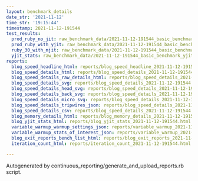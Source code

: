 ```yaml
---
layout: benchmark_details
date_str: '2021-11-12'
time_str: '19:15:44'
timestamp: 2021-11-12-191544
test_results:
  prod_ruby_no_jit: raw_benchmark_data/2021-11-12-191544_basic_benchmark_prod_ruby_no_jit.json
  prod_ruby_with_yjit: raw_benchmark_data/2021-11-12-191544_basic_benchmark_prod_ruby_with_yjit.json
  ruby_30_with_mjit: raw_benchmark_data/2021-11-12-191544_basic_benchmark_ruby_30_with_mjit.json
  yjit_stats: raw_benchmark_data/2021-11-12-191544_basic_benchmark_yjit_stats.json
reports:
  blog_speed_headline_html: reports/blog_speed_headline_2021-11-12-191544.html
  blog_speed_details_html: reports/blog_speed_details_2021-11-12-191544.html
  blog_speed_details_raw_details_html: reports/blog_speed_details_2021-11-12-191544.raw_details.html
  blog_speed_details_svg: reports/blog_speed_details_2021-11-12-191544.svg
  blog_speed_details_head_svg: reports/blog_speed_details_2021-11-12-191544.head.svg
  blog_speed_details_back_svg: reports/blog_speed_details_2021-11-12-191544.back.svg
  blog_speed_details_micro_svg: reports/blog_speed_details_2021-11-12-191544.micro.svg
  blog_speed_details_tripwires_json: reports/blog_speed_details_2021-11-12-191544.tripwires.json
  blog_speed_details_csv: reports/blog_speed_details_2021-11-12-191544.csv
  blog_memory_details_html: reports/blog_memory_details_2021-11-12-191544.html
  blog_yjit_stats_html: reports/blog_yjit_stats_2021-11-12-191544.html
  variable_warmup_warmup_settings_json: reports/variable_warmup_2021-11-12-191544.warmup_settings.json
  variable_warmup_stats_of_interest_json: reports/variable_warmup_2021-11-12-191544.stats_of_interest.json
  blog_exit_reports_bench_list_html: reports/blog_exit_reports_2021-11-12-191544.bench_list.html
  iteration_count_html: reports/iteration_count_2021-11-12-191544.html

---
```

Autogenerated by continuous_reporting/generate_and_upload_reports.rb script.
